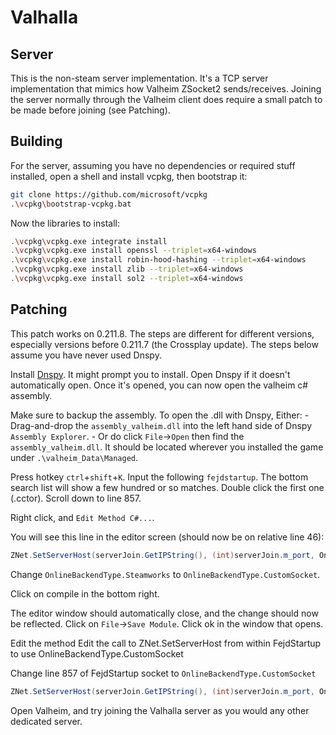 # Valhalla 

## Server
This is the non-steam server implementation. It's a TCP server implementation that mimics how Valheim ZSocket2 sends/receives. Joining the server normally through the Valheim client does require a small patch to be made before joining (see Patching).

## Building
For the server, assuming you have no dependencies or required stuff installed, open a shell and install vcpkg, then bootstrap it:
```bash
git clone https://github.com/microsoft/vcpkg
.\vcpkg\bootstrap-vcpkg.bat
```
Now the libraries to install:
```bash
.\vcpkg\vcpkg.exe integrate install
.\vcpkg\vcpkg.exe install openssl --triplet=x64-windows
.\vcpkg\vcpkg.exe install robin-hood-hashing --triplet=x64-windows
.\vcpkg\vcpkg.exe install zlib --triplet=x64-windows
.\vcpkg\vcpkg.exe install sol2 --triplet=x64-windows
```

## Patching
This patch works on 0.211.8. The steps are different for different versions, especially versions before 0.211.7 (the Crossplay update). The steps below assume you have never used Dnspy.

Install [Dnspy](https://github.com/dnSpy/dnSpy/releases/tag/v6.1.8). It might prompt you to install. Open Dnspy if it doesn't automatically open. Once it's opened, you can now open the valheim c# assembly. 

Make sure to backup the assembly. To open the .dll with Dnspy, Either:
    - Drag-and-drop the `assembly_valheim.dll` into the left hand side of Dnspy `Assembly Explorer`.
    - Or do click `File`->`Open` then find the `assembly_valheim.dll`. It should be located wherever you installed the game under `.\valheim_Data\Managed`.
    
Press hotkey `ctrl`+`shift`+`K`. Input the following `fejdstartup`. The bottom search list will show a few hundred or so matches. Double click the first one (.cctor). Scroll down to line 857. 

Right click, and `Edit Method C#...`.

You will see this line in the editor screen (should now be on relative line 46):
```c#
ZNet.SetServerHost(serverJoin.GetIPString(), (int)serverJoin.m_port, OnlineBackendType.Steamworks);
```

Change `OnlineBackendType.Steamworks` to `OnlineBackendType.CustomSocket`.

Click on compile in the bottom right.

The editor window should automatically close, and the change should now be reflected. Click on `File`->`Save Module`. Click ok in the window that opens.

Edit the method Edit the call to ZNet.SetServerHost from within FejdStartup to use OnlineBackendType.CustomSocket

Change line 857 of FejdStartup socket to `OnlineBackendType.CustomSocket`
```c#
ZNet.SetServerHost(serverJoin.GetIPString(), (int)serverJoin.m_port, OnlineBackendType.Steamworks);
```

Open Valheim, and try joining the Valhalla server as you would any other dedicated server.